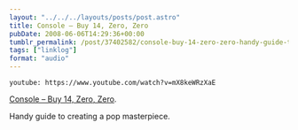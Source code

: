 ```yaml
---
layout: "../../../layouts/posts/post.astro"
title: Console – Buy 14, Zero, Zero
pubDate: 2008-06-06T14:29:36+00:00
tumblr_permalink: /post/37402582/console-buy-14-zero-zero-handy-guide-to
tags: ["linklog"]
format: "audio"
---
```


`youtube: https://www.youtube.com/watch?v=mX8keWRzXaE`

[Console &#8211; Buy 14, Zero, Zero][1].

Handy guide to creating a pop masterpiece.

[1]: https://www.youtube.com/watch?v=mX8keWRzXaE
[2]: http://www.console.li/
